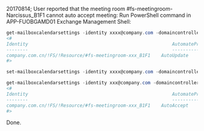 20170814; User reported that the meeting room #fs-meetingroom-Narcissus_B1F1 cannot auto accept meeting:
Run PowerShell command in APP-FUOBGAMD01 Exchange Management Shell: 
```powershell
get-mailboxcalendarsettings -identity xxxx@company.com -domaincontroller inf-fuo01.company.com.cn
<#
Identity                                                     AutomateProcessing
--------                                                     ------------------
company.com.cn/!FS/!Resource/#fs-meetingroom-xxx_B1F1    AutoUpdate
#>

set-mailboxcalendarsettings -identity xxxx@company.com -domaincontroller inf-fuo01.company.com.cn -automateprocessing:autoaccept 

get-mailboxcalendarsettings -identity xxx@company.com -domaincontroller inf-fuo01.company.com.cn 
<#
Identity                                                     AutomateProcessing
--------                                                     ------------------
company.com.cn/!FS/!Resource/#fs-meetingroom-xxx_B1F1    AutoAccept
#>
```
Done.
